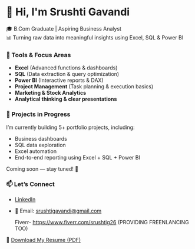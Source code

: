 # 👋 Hi, I'm Srushti Gavandi

🎓 B.Com Graduate | Aspiring Business Analyst  
📊 Turning raw data into meaningful insights using Excel, SQL & Power BI


### 🔧 Tools & Focus Areas  
- **Excel** (Advanced functions & dashboards)  
- **SQL** (Data extraction & query optimization)  
- **Power BI** (Interactive reports & DAX)  
- **Project Management** (Task planning & execution basics)  
- **Marketing & Stock Analytics**  
- **Analytical thinking & clear presentations**


### 📁 Projects in Progress  
I’m currently building 5+ portfolio projects, including:  
- Business dashboards  
- SQL data exploration  
- Excel automation  
- End-to-end reporting using Excel + SQL + Power BI  

Coming soon — stay tuned! 👀


### 📫 Let’s Connect  
- [LinkedIn](https://www.linkedin.com/in/srushti-gavandi)  
- 📧 Email: srushtigavandi@gmail.com
  
  Fiverr- https://www.fiverr.com/srushtig26
(PROVIDING FREENLANCING TOO)

📄 [Download My Resume (PDF)](https://github.com/SrushtiGavandi/Resume/raw/main/Srushti%20Gavandi%20Resume.pdf)



<!---
SrushtiGavandi/SrushtiGavandi is a ✨ special ✨ repository because its `README.md` (this file) appears on your GitHub profile.
You can click the Preview link to take a look at your changes.
--->
